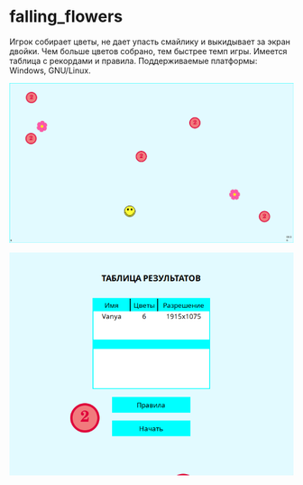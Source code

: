 # falling_flowers

Игрок собирает цветы, не дает упасть смайлику и выкидывает за экран двойки. Чем
больше цветов собрано, тем быстрее темп игры. Имеется таблица с рекордами и
правила. Поддерживаемые платформы: Windows, GNU/Linux.

![](https://github.com/vpunch/falling_flowers/blob/master/imgs/falflow1.png)

![](https://github.com/vpunch/falling_flowers/blob/master/imgs/falflow2.png)
